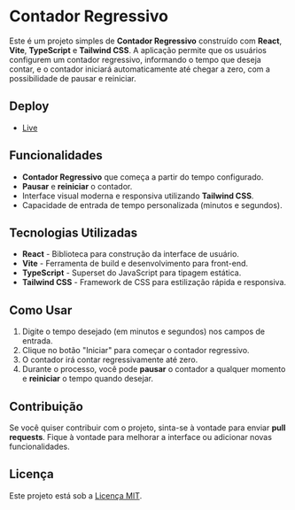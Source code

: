 # Contador Regressivo

Este é um projeto simples de **Contador Regressivo** construído com **React**, **Vite**, **TypeScript** e **Tailwind CSS**. A aplicação permite que os usuários configurem um contador regressivo, informando o tempo que deseja contar, e o contador iniciará automaticamente até chegar a zero, com a possibilidade de pausar e reiniciar.

## Deploy
- [Live](https://react-contador-regressivo.vercel.app/)

## Funcionalidades

- **Contador Regressivo** que começa a partir do tempo configurado.
- **Pausar** e **reiniciar** o contador.
- Interface visual moderna e responsiva utilizando **Tailwind CSS**.
- Capacidade de entrada de tempo personalizada (minutos e segundos).
  
## Tecnologias Utilizadas

- **React** - Biblioteca para construção da interface de usuário.
- **Vite** - Ferramenta de build e desenvolvimento para front-end.
- **TypeScript** - Superset do JavaScript para tipagem estática.
- **Tailwind CSS** - Framework de CSS para estilização rápida e responsiva.

## Como Usar

1. Digite o tempo desejado (em minutos e segundos) nos campos de entrada.
2. Clique no botão "Iniciar" para começar o contador regressivo.
3. O contador irá contar regressivamente até zero.
4. Durante o processo, você pode **pausar** o contador a qualquer momento e **reiniciar** o tempo quando desejar.

## Contribuição

Se você quiser contribuir com o projeto, sinta-se à vontade para enviar **pull requests**. Fique à vontade para melhorar a interface ou adicionar novas funcionalidades.

## Licença

Este projeto está sob a [Licença MIT](LICENSE).
